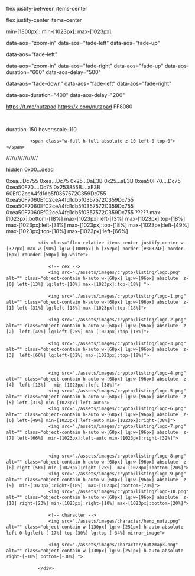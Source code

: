 flex justify-between items-center

flex justify-center items-center

 min-[1800px]:
 min-[1023px]:
 max-[1023px]:

 
data-aos="zoom-in"
data-aos="fade-left"
data-aos="fade-up"

data-aos="fade-left"

data-aos="zoom-in"
data-aos="fade-right"
data-aos="fade-up"
data-aos-duration="600"
data-aos-delay="500"


data-aos="fade-down"
data-aos="fade-left"
data-aos="fade-right"

data-aos-duration="400"
data-aos-delay="200"

https://t.me/nutzpad
 https://x.com/nutzpad
 FF8080

  <img src="./assets/images/" alt="" class="object-contain h-auto ">

  duration-150 hover:scale-110
            <!-- <dotlottie-player src="https://lottie.host/abc14d80-86e1-479e-a964-de74462ea16c/dwEOVLfpLK.json" background="transparent" class="bottom_illustration_pepe w-full h-auto ff_cnas" speed="1"   loop autoplay></dotlottie-player> -->

             <span class="w-full h-full absolute z-10 left-0 top-0"></span>



/////////////////


hidden
0x00...dead

0xea...Dc755 
0xea...Dc75
0x25...0aE3B
0x25...aE3B
0xea50F70....Dc75
0xea50F70....Dc75
0x253855B....aE3B
60EfC2ceA4fd1db5f0357572C359Dc755
0xea50F7060EfC2ceA4fd1db5f0357572C359Dc755
0xea50F7060EfC2ceA4fd1db5f0357572C359Dc755
0xea50F7060EfC2ceA4fd1db5f0357572C359Dc755
?????
 max-[1023px]:bottom-[18%] max-[1023px]:left-[13%]
 max-[1023px]:top-[18%] max-[1023px]:left-[31%]
 max-[1023px]:top-[18%] max-[1023px]:left-[49%]
max-[1023px]:top-[18%] max-[1023px]:left-[66%]
 


                <div class="flex relative items-center justify-center w-[327px] max-w-[90%] lg:w-[1009px] h-[352px] border-[#30324F] border-[6px] rounded-[50px] bg-white">
                    
                    <!-- cex -->
                    <img src="./assets/images/crypto/listing/logo.png" alt="" class="object-contain h-auto w-[68px] lg:w-[96px] absolute  z-[0] left-[13%] lg:left-[10%] max-[1023px]:top-[18%] ">

                    <img src="./assets/images/crypto/listing/logo-1.png" alt="" class="object-contain h-auto w-[68px] lg:w-[96px] absolute  z-[1] left-[31%] lg:left-[18%] max-[1023px]:top-[18%]">

                    <img src="./assets/images/crypto/listing/logo-2.png" alt="" class="object-contain h-auto w-[68px] lg:w-[96px] absolute  z-[2]  left-[49%] lg:left-[25%] max-[1023px]:top-[18%]">

                    <img src="./assets/images/crypto/listing/logo-3.png" alt="" class="object-contain h-auto w-[68px] lg:w-[96px] absolute  z-[3]  left-[66%] lg:left-[32%] max-[1023px]:top-[18%]">


                    <img src="./assets/images/crypto/listing/logo-4.png" alt="" class="object-contain h-auto w-[68px] lg:w-[96px] absolute  z-[4]  left-[13%]   min-[1023px]:left-[38%]">  
                    <img src="./assets/images/crypto/listing/logo-5.png" alt="" class="object-contain h-auto w-[68px] lg:w-[96px] absolute  z-[5] left-[31%] min-[1023px]:left-auto">
                    <img src="./assets/images/crypto/listing/logo-6.png" alt="" class="object-contain h-auto w-[68px] lg:w-[96px] absolute  z-[6] left-[49%] min-[1023px]:left-auto min-[1023px]:right-[38%]">
                    <img src="./assets/images/crypto/listing/logo-7.png" alt="" class="object-contain h-auto w-[68px] lg:w-[96px] absolute  z-[7] left-[66%]  min-[1023px]:left-auto min-[1023px]:right-[32%]">


                    <img src="./assets/images/crypto/listing/logo-8.png" alt="" class="object-contain h-auto w-[68px] lg:w-[96px] absolute  z-[8] right-[56%] min-[1023px]:right-[25%]  max-[1023px]:bottom-[20%]">
                    <img src="./assets/images/crypto/listing/logo-9.png" alt="" class="object-contain h-auto w-[68px] lg:w-[96px] absolute  z-[9]  min-[1023px]:right-[18%]  max-[1023px]:bottom-[20%]">
                    <img src="./assets/images/crypto/listing/logo-10.png" alt="" class="object-contain h-auto w-[68px] lg:w-[96px] absolute  z-[10] right-[23%] min-[1023px]:right-[10%] max-[1023px]:bottom-[20%]">

                    <!-- character -->
                    <img src="./assets/images/character/hero_nutz.png" alt="" class="object-contain w-[130px] lg:w-[251px] h-auto absolute left-0 lg:left-[-17%] top-[30%] lg:top-[-34%] mirror_image">

                    <img src="./assets/images/character/nutzmap3.png" alt="" class="object-contain w-[130px] lg:w-[251px] h-auto absolute right-[-10%] bottom-[-30%] ">

                </div>